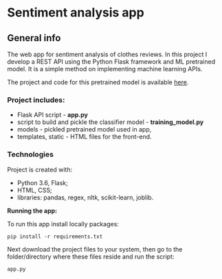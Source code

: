 # Sentiment analysis app

## General info
The web app for sentiment analysis of clothes reviews. In this project I develop a REST API using the Python Flask framework and ML pretrained model. It is a simple method on implementing machine learning APIs.

The project and code for this pretrained model is available [here](https://github.com/aniass/Sentiment-analysis-reviews).

### Project includes:
- Flask API script - **app.py**
- script to build and pickle the classifier model - **training_model.py**
- models - pickled pretrained model used in app,
- templates, static - HTML files for the front-end.


### Technologies

Project is created with:
- Python 3.6, Flask;
- HTML, CSS;
- libraries: pandas, regex, nltk, scikit-learn, joblib.

**Running the app:**

To run this app install locally packages:

    pip install -r requirements.txt

Next download the project files to your system, then go to the folder/directory where these files reside and run the script:

    app.py
